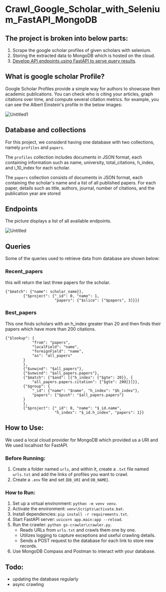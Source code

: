# Crawl_Google_Scholar_with_Selenium_FastAPI_MongoDB
## The project is broken into below parts:
1. Scrape the google scholar profiles of given scholars with selenium.
2. Storing the extracted data to MongoDB which is hosted on the cloud.
3. [Develop API endpoints using FastAPI to serve query results](#queries).

## What is google scholar Profile?
Google Scholar Profiles provide a simple way for authors to showcase their academic publications. You can check who is citing your articles, graph citations over time, and compute several citation metrics.
for example, you can see the Albert Einstein's profile in the below images:

![Untitled1](https://github.com/KianoushAmirpour/Crawl_Google_Scholar_with_Selenium_FastAPI_MongoDB/assets/112323618/64805099-24be-4e73-ae45-92a5c6e8e212)

## Database and collections
For this project, we considerd having one database with two collections, namely `profiles` and `papers`.

The `profiles` collection includes documents in JSON format, each containing information such as name, university, total_citations, h_index, and i_10_index for each scholar.

The `papers` collection consists of documents in JSON format, each containing the scholar's name and a list of all published papers. For each paper, details such as title, authors, journal, number of citations, and the publication year are stored

## Endpoints
The picture displays a list of all available endpoints. 

![Untitled](https://github.com/KianoushAmirpour/Crawl_Google_Scholar_with_Selenium_FastAPI_MongoDB/assets/112323618/5d4cb148-d3cf-408c-b517-ccba6a046809)

## Queries
Some of the queries used to retrieve data from database are shown below:

### Recent_papers
this will return the last three papers for the scholar.
```
{"$match": {"name": scholar_name}},
        {"$project": {"_id": 0, "name": 1,
                      "papers": {"$slice": ["$papers", 3]}}}
```

### Best_papers
This one finds scholars with an h_index greater than 20 and then finds their papers which have more than 200 citations.
```
{"$lookup": {
            "from": "papers",
            "localField": "name",
            "foreignField": "name",
            "as": "all_papers"
        }
        },
        {"$unwind": "$all_papers"},
        {"$unwind": "$all_papers.papers"},
        {"$match": {"$and": [{"h_index": {"$gte": 20}}, {
            "all_papers.papers.citation": {"$gte": 200}}]}},
        {"$group": {
            "_id": {"name": "$name", "h_index": "$h_index"},
            "papers": {"$push": "$all_papers.papers"}
        }
        },
        {"$project": {"_id": 0, "name": "$_id.name",
                      "h_index": "$_id.h_index", "papers": 1}}
```
## How to Use:
We used a local cloud provider for MongoDB which provided us a URI and We used localhost for FastAPI.
### Before Running:
1. Create a folder named `urls`, and within it, create a `.txt` file named `urls.txt` and add the links of profiles you want to crawl.
2. Create a `.env` file and set (`DB_URI` and `DB_NAME`).

### How to Run:
1. Set up a virtual environment: `python -m venv venv`.
2. Activate the environment: `venv\Scripts\activate.bat`.
3. Install dependencies: `pip install -r requirements.txt`.
4. Start FastAPI server: `uvicorn app.main:app --reload`.
5. Run the crawler: `python gs-crawler\crawler.py`.
   - Reads URLs from `urls.txt` and crawls them one by one.
   - Utilizes logging to capture exceptions and useful crawling details.
   - Sends a POST request to the database for each link to store new records.
6. Use MongoDB Compass and Postman to interact with your database.

## Todo:
- updating the database regularly
- async crawling
